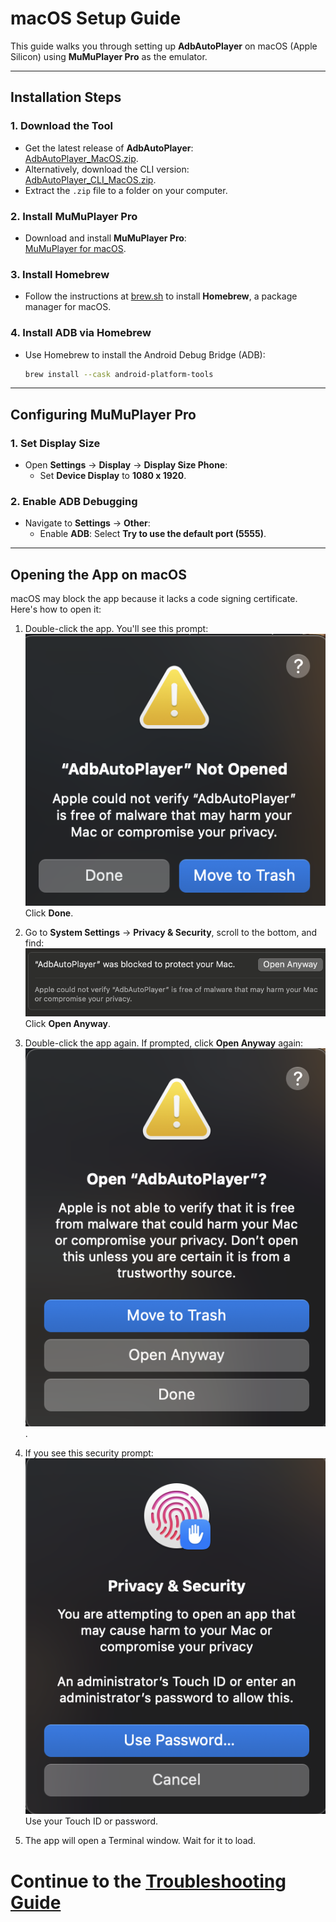 # macOS Setup Guide

This guide walks you through setting up **AdbAutoPlayer** on macOS (Apple Silicon) using **MuMuPlayer Pro** as the emulator.

---

## Installation Steps

### 1. **Download the Tool**
- Get the latest release of **AdbAutoPlayer**:  
  [AdbAutoPlayer_MacOS.zip](https://github.com/yulesxoxo/AdbAutoPlayer/releases/latest).
- Alternatively, download the CLI version:  
  [AdbAutoPlayer_CLI_MacOS.zip](https://github.com/yulesxoxo/AdbAutoPlayer/releases/latest).
- Extract the `.zip` file to a folder on your computer.

### 2. **Install MuMuPlayer Pro**
- Download and install **MuMuPlayer Pro**:  
  [MuMuPlayer for macOS](https://www.mumuplayer.com/mac/).

### 3. **Install Homebrew**
- Follow the instructions at [brew.sh](https://brew.sh/) to install **Homebrew**, a package manager for macOS.

### 4. **Install ADB via Homebrew**
- Use Homebrew to install the Android Debug Bridge (ADB):  
  ```bash
  brew install --cask android-platform-tools
  ```

---

## Configuring MuMuPlayer Pro

### 1. **Set Display Size**
- Open **Settings** → **Display** → **Display Size Phone**:
  - Set **Device Display** to **1080 x 1920**.

### 2. **Enable ADB Debugging**
- Navigate to **Settings** → **Other**:
  - Enable **ADB**: Select **Try to use the default port (5555)**.

---

## Opening the App on macOS

macOS may block the app because it lacks a code signing certificate. Here's how to open it:

1. Double-click the app. You'll see this prompt:  
   ![Blocked Prompt](../images/macos/not_opened.png)  
   Click **Done**.

2. Go to **System Settings** → **Privacy & Security**, scroll to the bottom, and find:  
   ![Blocked by macOS](../images/macos/was_blocked_to_protect_your_mac.png)  
   Click **Open Anyway**.

3. Double-click the app again. If prompted, click **Open Anyway** again:  
   ![Open AdbAutoPlayer](../images/macos/open_adb_auto_player.png).

4. If you see this security prompt:  
   ![Security Prompt](../images/macos/privacy_and_security.png)  
   Use your Touch ID or password.

5. The app will open a Terminal window. Wait for it to load.

# Continue to the [Troubleshooting Guide](troubleshoot.md)
